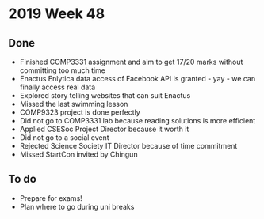 # 2019 Week 48



## Done

- Finished COMP3331 assignment and aim to get 17/20 marks without committing too much time
- Enactus Enlytica data access of Facebook API is granted - yay - we can finally access real data
- Explored story telling websites that can suit Enactus
- Missed the last swimming lesson
- COMP9323 project is done perfectly
- Did not go to COMP3331 lab because reading solutions is more efficient
- Applied CSESoc Project Director because it worth it
- Did not go to a social event
- Rejected Science Society IT Director because of time commitment
- Missed StartCon invited by Chingun

## To do

- Prepare for exams!
- Plan where to go during uni breaks
